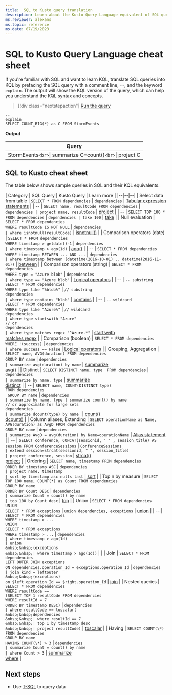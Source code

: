 ```yaml
---
title:  SQL to Kusto query translation
description: Learn about the Kusto Query Language equivalent of SQL queries.
ms.reviewer: alexans
ms.topic: reference
ms.date: 07/19/2023
---
```

# SQL to Kusto Query Language cheat sheet

If you're familiar with SQL and want to learn KQL, translate SQL queries into KQL by prefacing the SQL query with a comment line, `--`, and the keyword `explain`. The output will show the KQL version of the query, which can help you understand the KQL syntax and concepts.

> [!div class="nextstepaction"]
> <a href="https://dataexplorer.azure.com/clusters/help/databases/Samples?query=H4sIAAAAAAAAA9PV5XKNCPBx9PRT4Ap29XF1DlFw9g/1C4l38nTX0NJUSCxWcFZwC/L3VQguyS/KdS1LzSspBgDZdzUzNQAAAA==" target="_blank">Run the query</a>

```kusto
--
explain
SELECT COUNT_BIG(*) as C FROM StormEvents 
```

**Output**

|Query|
|---|
|StormEvents`<br>`\| summarize C=count()`<br>`\| project C|

## SQL to Kusto cheat sheet

The table below shows sample queries in SQL and their KQL equivalents.

| Category | SQL Query | Kusto Query | Learn more |
|--|--|--|
| Select data from table | `SELECT * FROM dependencies` | `dependencies` | [Tabular expression statements](tabularexpressionstatements.md) |
| -- | `SELECT name, resultCode FROM dependencies` | `dependencies | project name, resultCode` | [project](projectoperator.md) |
| -- | `SELECT TOP 100 * FROM dependencies` | `dependencies | take 100` | [take](takeoperator.md) |
| Null evaluation | `SELECT * FROM dependencies`<br>`WHERE resultCode IS NOT NULL` | `dependencies`<br>`| where isnotnull(resultCode)` | [isnotnull()](isnotnullfunction.md) |
| Comparison operators (date) | `SELECT * FROM dependencies`<br>`WHERE timestamp > getdate()-1` | `dependencies`<br>`| where timestamp > ago(1d)` | [ago()](agofunction.md) |
| -- | `SELECT * FROM dependencies`<br>`WHERE timestamp BETWEEN ... AND ...` | `dependencies`<br>`| where timestamp between (datetime(2016-10-01) .. datetime(2016-11-01))` | [between](betweenoperator.md) |
| Comparison operators (string) | `SELECT * FROM dependencies`<br>`WHERE type = "Azure blob"` | `dependencies`<br>`| where type == "Azure blob"` | [Logical operators](logicaloperators.md) |
| -- | `-- substring`<br>`SELECT * FROM dependencies`<br>`WHERE type like "%blob%"` | `// substring`<br>`dependencies`<br>`| where type contains "blob"` | [contains](contains-operator.md) |
| -- | `-- wildcard`<br>`SELECT * FROM dependencies`<br>`WHERE type like "Azure%"` | `// wildcard`<br>`dependencies`<br>`| where type startswith "Azure"`<br>`// or`<br>`dependencies`<br>`| where type matches regex "^Azure.*"` | [startswith](startswith-operator.md)</br>[matches regex](matches-regex-operator.md) |
| Comparison (boolean) | `SELECT * FROM dependencies`<br>`WHERE !(success)` | `dependencies`<br>`| where success == False` | [Logical operators](logicaloperators.md) |
| Grouping, Aggregation | `SELECT name, AVG(duration) FROM dependencies`<br>`GROUP BY name` | `dependencies`<br>`| summarize avg(duration) by name` | [summarize](summarizeoperator.md)</br>[avg()](avg-aggfunction.md) |
| Distinct | `SELECT DISTINCT name, type  FROM dependencies` | `dependencies`<br>`| summarize by name, type` | [summarize](summarizeoperator.md)</br>[distinct](distinctoperator.md) |
| -- | `SELECT name, COUNT(DISTINCT type) `<br>` FROM dependencies `<br>` GROUP BY name` | ` dependencies `<br>`| summarize by name, type | summarize count() by name `<br>`// or approximate for large sets `<br>` dependencies `<br>` | summarize dcount(type) by name  ` | [count()](count-aggfunction.md)</br>[dcount()](dcount-aggfunction.md) |
| Column aliases, Extending | `SELECT operationName as Name, AVG(duration) as AvgD FROM dependencies`<br>`GROUP BY name` | `dependencies`<br>`| summarize AvgD = avg(duration) by Name=operationName` | [Alias statement](aliasstatement.md) |
| -- | `SELECT conference, CONCAT(sessionid, ' ' , session_title) AS session FROM ConferenceSessions` | `ConferenceSessions`<br>`| extend session=strcat(sessionid, " ", session_title)`<br>`| project conference, session` | [strcat()](strcatfunction.md)</br>[project](projectoperator.md) |
| Ordering | `SELECT name, timestamp FROM dependencies`<br>`ORDER BY timestamp ASC` | `dependencies`<br>`| project name, timestamp`<br>`| sort by timestamp asc nulls last` | [sort](sort-operator.md) |
| Top n by measure | `SELECT TOP 100 name, COUNT(*) as Count FROM dependencies`<br>`GROUP BY name`<br>`ORDER BY Count DESC` | `dependencies`<br>`| summarize Count = count() by name`<br>`| top 100 by Count desc` | [top](topoperator.md) |
| Union | `SELECT * FROM dependencies`<br>`UNION`<br>`SELECT * FROM exceptions` | `union dependencies, exceptions` | [union](unionoperator.md) |
| -- | `SELECT * FROM dependencies`<br>`WHERE timestamp > ...`<br>`UNION`<br>`SELECT * FROM exceptions`<br>`WHERE timestamp > ...` | `dependencies`<br>`| where timestamp > ago(1d)`<br>`| union`<br>`&nbsp;&nbsp;(exceptions`<br>`&nbsp;&nbsp;| where timestamp > ago(1d))` |  |
| Join | `SELECT * FROM dependencies `<br>`LEFT OUTER JOIN exceptions`<br>`ON dependencies.operation_Id = exceptions.operation_Id` | `dependencies`<br>`| join kind = leftouter`<br>`&nbsp;&nbsp;(exceptions)`<br>`on $left.operation_Id == $right.operation_Id` | [join](joinoperator.md) |
| Nested queries | `SELECT * FROM dependencies`<br>`WHERE resultCode == `<br>`(SELECT TOP 1 resultCode FROM dependencies`<br>`WHERE resultId = 7`<br>`ORDER BY timestamp DESC)` | `dependencies`<br>`| where resultCode == toscalar(`<br>`&nbsp;&nbsp;dependencies`<br>`&nbsp;&nbsp;| where resultId == 7`<br>`&nbsp;&nbsp;| top 1 by timestamp desc`<br>`&nbsp;&nbsp;| project resultCode)` | [toscalar](toscalarfunction.md) |
| Having | `SELECT COUNT(\*) FROM dependencies`<br>`GROUP BY name`<br>`HAVING COUNT(\*) > 3` | `dependencies`<br>`| summarize Count = count() by name`<br>`| where Count > 3` | [summarize](summarizeoperator.md)</br>[where](whereoperator.md) |

## Next steps

* Use [T-SQL](/azure/data-explorer/t-sql) to query data
